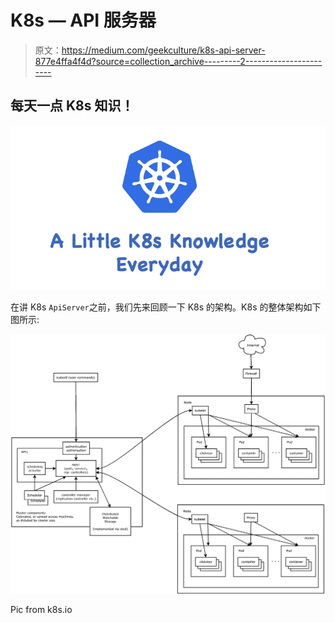 # K8s — API 服务器

> 原文：<https://medium.com/geekculture/k8s-api-server-877e4ffa4f4d?source=collection_archive---------2----------------------->

## 每天一点 K8s 知识！

![](img/dc88fcb3a3a60a5f702905e382bd18a3.png)

在讲 K8s `ApiServer`之前，我们先来回顾一下 K8s 的架构。K8s 的整体架构如下图所示:

![](img/99d0d334a7553f20b1fe75e31f77d50f.png)

Pic from k8s.io